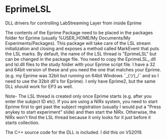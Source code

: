 # EprimeLSL
DLL drivers for controlling LabStreaming Layer from inside Eprime

The contents of the Eprime Package need to be placed in the packages folder for Eprime (usually %USER_HOME/My Documents/My Experiments/Packages).  This package will take care of the LSL stream initialization and closing and exposes a method called MarkEvent that puts the LSL marks.  By default, the name of the LSL thread is "EprimeLSL" but can be changed in the package file.  You need to copy the EprimeLSL_.dll and lsl.dll files to the study folder with your Eprime script file.  I have a 32 and 64bit version of these and you need the one that matches your Eprime.  (e.g. my Eprime was 32bit but running on 64bit Windows  ¯\_(ツ)_/¯ and so I need to use the 32bit dll's for Eprime).  I only have Eprime2, but the same DLL should work for EP3 as well.

Note-  The LSL thread is created only once Eprime starts (e.g. after you enter the subject ID etc).  If you are using a NIRx system, you need to start Eprime first to get past the subject registration (usually I would put a "Press anykey to start experiment" slide) and then start the NIRx.  Otherwise, the NIRx won't find the LSL thread because it only looks for it just before it starts collection.

The C++ source code for the DLL is included.  I did this on VS2019.  
